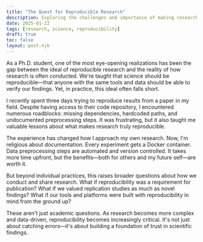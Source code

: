 ```yaml
---
title: "The Quest for Reproducible Research"
description: Exploring the challenges and importance of making research reproducible, and how we can work towards a more open and verifiable scientific future.
date: 2025-01-22
tags: [research, science, reproducibility]
draft: true
toc: false
layout: post.njk
---
```


As a Ph.D. student, one of the most eye-opening realizations has been the gap
between the ideal of reproducible research and the reality of how research is
often conducted. We're taught that science should be reproducible—that anyone
with the same tools and data should be able to verify our findings. Yet, in
practice, this ideal often falls short.

I recently spent three days trying to reproduce results from a paper in my
field. Despite having access to their code repository, I encountered numerous
roadblocks: missing dependencies, hardcoded paths, and undocumented
preprocessing steps. It was frustrating, but it also taught me valuable lessons
about what makes research truly reproducible.

The experience has changed how I approach my own research. Now, I'm religious
about documentation. Every experiment gets a Docker container. Data
preprocessing steps are automated and version controlled. It takes more time
upfront, but the benefits—both for others and my future self—are worth it.

But beyond individual practices, this raises broader questions about how we
conduct and share research. What if reproducibility was a requirement for
publication? What if we valued replication studies as much as novel findings?
What if our tools and platforms were built with reproducibility in mind from
the ground up?

These aren't just academic questions. As research becomes more complex and
data-driven, reproducibility becomes increasingly critical. It's not just about
catching errors—it's about building a foundation of trust in scientific
findings. 